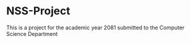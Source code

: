 # NSS-Project
This is a project for the academic year 2081 submitted to the Computer Science Department
